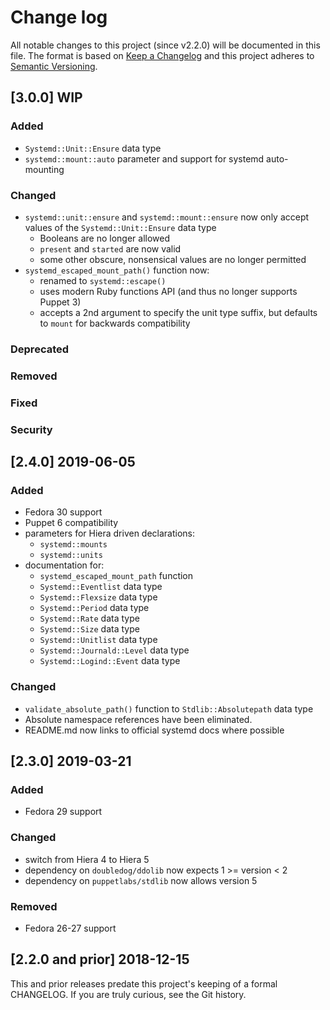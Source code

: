 <!--
This file is part of the doubledog-systemd Puppet module.
Copyright 2018-2019 John Florian
SPDX-License-Identifier: GPL-3.0-or-later

Template

## [VERSION] DATE/WIP
### Added
### Changed
### Deprecated
### Removed
### Fixed
### Security

-->

# Change log

All notable changes to this project (since v2.2.0) will be documented in this file.  The format is based on [Keep a Changelog](http://keepachangelog.com/en/1.0.0/) and this project adheres to [Semantic Versioning](http://semver.org).

## [3.0.0] WIP
### Added
- `Systemd::Unit::Ensure` data type
- `systemd::mount::auto` parameter and support for systemd auto-mounting
### Changed
- `systemd::unit::ensure` and `systemd::mount::ensure` now only accept values of the `Systemd::Unit::Ensure` data type
    - Booleans are no longer allowed
    - `present` and `started` are now valid
    - some other obscure, nonsensical values are no longer permitted
- `systemd_escaped_mount_path()` function now:
    - renamed to `systemd::escape()`
    - uses modern Ruby functions API (and thus no longer supports Puppet 3)
    - accepts a 2nd argument to specify the unit type suffix, but defaults to `mount` for backwards compatibility
### Deprecated
### Removed
### Fixed
### Security

## [2.4.0] 2019-06-05
### Added
- Fedora 30 support
- Puppet 6 compatibility
- parameters for Hiera driven declarations:
    - `systemd::mounts`
    - `systemd::units`
- documentation for:
    - `systemd_escaped_mount_path` function
    - `Systemd::Eventlist` data type
    - `Systemd::Flexsize` data type
    - `Systemd::Period` data type
    - `Systemd::Rate` data type
    - `Systemd::Size` data type
    - `Systemd::Unitlist` data type
    - `Systemd::Journald::Level` data type
    - `Systemd::Logind::Event` data type
### Changed
- `validate_absolute_path()` function to `Stdlib::Absolutepath` data type
- Absolute namespace references have been eliminated.
- README.md now links to official systemd docs where possible

## [2.3.0] 2019-03-21
### Added
- Fedora 29 support
### Changed
- switch from Hiera 4 to Hiera 5
- dependency on `doubledog/ddolib` now expects 1 >= version < 2
- dependency on `puppetlabs/stdlib` now allows version 5
### Removed
- Fedora 26-27 support

## [2.2.0 and prior] 2018-12-15

This and prior releases predate this project's keeping of a formal CHANGELOG.  If you are truly curious, see the Git history.
